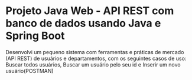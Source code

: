 # Projeto Java Web - API REST com banco de dados usando Java e Spring Boot
Desenvolvi um pequeno sistema com ferramentas e práticas de mercado (API REST) de usuários e departamentos, com os seguintes casos de uso: Buscar todos usuários, Buscar um usuário pelo seu id e Inserir um novo usuário(POSTMAN)
